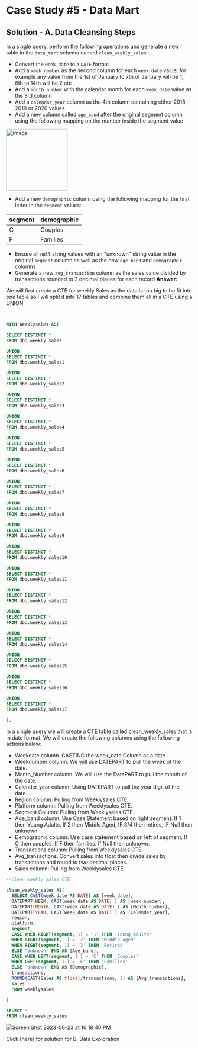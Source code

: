 # Case Study #5 - Data Mart

## Solution - A.  Data Cleansing Steps

In a single query, perform the following operations and generate a new table in the `data_mart` schema named `clean_weekly_sales`:
- Convert the `week_date` to a `DATE` format
- Add a `week_number` as the second column for each `week_date` value, for example any value from the 1st of January to 7th of January will be 1, 8th to 14th will be 2 etc
- Add a `month_number` with the calendar month for each `week_date` value as the 3rd column
- Add a `calendar_year` column as the 4th column containing either 2018, 2019 or 2020 values
- Add a new column called `age_band` after the original segment column using the following mapping on the number inside the segment value
  
<img width="166" alt="image" src="https://user-images.githubusercontent.com/81607668/131438667-3b7f3da5-cabc-436d-a352-2022841fc6a2.png">
  
- Add a new `demographic` column using the following mapping for the first letter in the `segment` values:  

| segment | demographic | 
| ------- | ----------- |
| C | Couples |
| F | Families |

- Ensure all `null` string values with an "unknown" string value in the original `segment` column as well as the new `age_band` and `demographic` columns
- Generate a new `avg_transaction` column as the sales value divided by transactions rounded to 2 decimal places for each record
**Answer:**

We will first create a CTE for weekly Sales as the data is too big to be fit into one table so I will split it into 17 tables and combine them all in a CTE using a UNION
````sql


WITH Weeklysales AS(

SELECT DISTINCT *
FROM dbo.weekly_sales

UNION 
SELECT DISTINCT *
FROM dbo.weekly_sales1

UNION 
SELECT DISTINCT *
FROM dbo.weekly_sales2

UNION 
SELECT DISTINCT *
FROM dbo.weekly_sales3

UNION 
SELECT DISTINCT *
FROM dbo.weekly_sales4

UNION 
SELECT DISTINCT *
FROM dbo.weekly_sales5

UNION 
SELECT DISTINCT *
FROM dbo.weekly_sales6

UNION 
SELECT DISTINCT *
FROM dbo.weekly_sales7

UNION 
SELECT DISTINCT *
FROM dbo.weekly_sales8

UNION 
SELECT DISTINCT *
FROM dbo.weekly_sales9

UNION 
SELECT DISTINCT *
FROM dbo.weekly_sales10

UNION 
SELECT DISTINCT *
FROM dbo.weekly_sales11

UNION 
SELECT DISTINCT *
FROM dbo.weekly_sales12

UNION 
SELECT DISTINCT *
FROM dbo.weekly_sales13

UNION 
SELECT DISTINCT *
FROM dbo.weekly_sales14

UNION 
SELECT DISTINCT *
FROM dbo.weekly_sales15

UNION 
SELECT DISTINCT *
FROM dbo.weekly_sales16

UNION 
SELECT DISTINCT *
FROM dbo.weekly_sales17

),
````
In a single query we will create a CTE table called clean_weekly_sales that is in date format.
We will create the following columns using the following actions below:
- Weekdate column. CASTING the week_date Column as a date.
- Weeknumber column: We will use DATEPART to pull the week of the date.
- Month_Number column: We will use the DatePART to pull the month of the date.
- Calender_year column: Using DATEPART to pull the year digit of the date.
- Region column: Pulling from Weeklysales CTE.
- Platform column: Pulling from Weeklysales CTE.
- Segment Column: Pulling from Weeklysales CTE.
- Age_band column: Use Case Statement based on right segment. If 1 then Young Adults, If 2 then Middle Aged, IF 3/4 then retires, IF Null then unknown.
- Demographic column: Use case statement based on left of segment. If C then couples. If  F then families. If Null then unknown.
- Transactions column: Pulling from Weeklysales CTE.
- Avg_transactions. Convert sales into float then divide sales by transactions and round to two decimal places.
- Sales column: Pulling from Weeklysales CTE.

````sql
--clean_weekly_sales CTE

clean_weekly_sales AS(
  SELECT CAST(week_date AS DATE) AS [week_date],
  DATEPART(WEEK, CAST(week_date AS DATE) ) AS [week_number],
  DATEPART(MONTH, CAST(week_date AS DATE) ) AS [Month_number],
  DATEPART(YEAR, CAST(week_date AS DATE) ) AS [Calender_year],
  region,
  platform,
  segment,
  CASE WHEN RIGHT(segment, 1) = '1' THEN 'Young Adults'
  WHEN RIGHT(segment, 1) = '2' THEN 'Middle Aged'
  WHEN RIGHT(segment, 1) = '3' THEN 'Retires'
  ELSE 'Unknown' END AS [Age_band],
  CASE WHEN LEFT(segment, 1 ) = 'C' THEN 'Couples'
  WHEN LEFT(segment, 1 ) = 'F' THEN 'Families'
  ELSE 'Unknown' END AS [Demographic],
  transactions,
  ROUND(CAST(Sales AS float)/transactions, 2) AS [Avg_transactions],
  sales
  FROM weeklysales

)

SELECT *
FROM clean_weekly_sales

````

![Screen Shot 2023-06-23 at 10 18 40 PM](https://github.com/KennethManzi1/8-week-SQL-Challenge/assets/120513764/adb8b8ef-a34b-45e4-be45-fb60bba9f2ee)


Click [here]
for solution for B. Data Exploration

